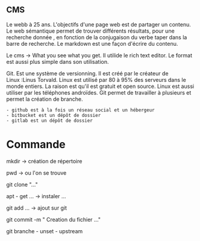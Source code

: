 ## CMS ##

Le webb à 25 ans. L'objectifs d'une page web est de partager un contenu.
Le web sémantique permet de trouver différents résultats, pour une recherche donnée , en fonction de la conjugaison du verbe taper dans la barre de recherche. 
Le markdown est une façon d'écrire du contenu.

Le cms → What you see what you get. Il utilide le rich text editor. Le format est aussi plus simple dans son utilisation.

Git. Est une système de versionning. Il est créé par le créateur de Linux :Linus Torvald. Linux est utilisé par 80 à 95% des serveurs dans le monde entiers. La raison est qu'il est gratuit et open source. Linux est aussi utiliser par les téléphones androïdes.
Git permet de travailler à plusieurs et permet la création de branche.

    - github est à la fois un réseau social et un hébergeur
    - bitbucket est un dépôt de dossier
    - gitlab est un dépôt de dossier
    
# Commande #

mkdir -> création de répertoire

pwd -> ou l'on se trouve

git clone "..."

apt - get ... -> instaler ... 



git add ... -> ajout sur git

git commit -m " Creation du fichier ..."

git branche - unset - upstream

